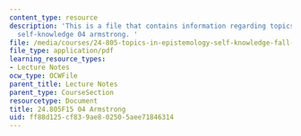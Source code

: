 ```yaml
---
content_type: resource
description: 'This is a file that contains information regarding topics in epistemology:
  self-knowledge 04 armstrong. '
file: /media/courses/24-805-topics-in-epistemology-self-knowledge-fall-2015/ff88d125cf839ae802505aee71846314_MIT24_805F15_04Arm.pdf
file_type: application/pdf
learning_resource_types:
- Lecture Notes
ocw_type: OCWFile
parent_title: Lecture Notes
parent_type: CourseSection
resourcetype: Document
title: 24.805F15 04 Armstrong
uid: ff88d125-cf83-9ae8-0250-5aee71846314
---
```

